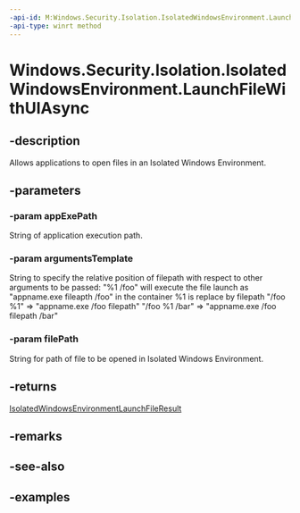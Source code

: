 ```yaml
---
-api-id: M:Windows.Security.Isolation.IsolatedWindowsEnvironment.LaunchFileWithUIAsync(System.String,System.String,System.String)
-api-type: winrt method
---
```


<!-- Method syntax.
public IAsyncOperation<IsolatedWindowsEnvironmentLaunchFileResult> IsolatedWindowsEnvironment.LaunchFileWithUIAsync(String appExePath, String argumentsTemplate, String filePath)
-->

# Windows.Security.Isolation.IsolatedWindowsEnvironment.LaunchFileWithUIAsync

## -description
Allows applications to open files in an Isolated Windows Environment.
## -parameters
### -param appExePath
String of application execution path.

### -param argumentsTemplate
String to specify the relative position of filepath with respect to other arguments to be passed:
"%1 /foo" will execute the file launch as "appname.exe fileapth /foo" in the container
%1 is replace by filepath
"/foo %1" => "appname.exe /foo filepath"
"/foo %1 /bar" => "appname.exe /foo filepath /bar"

### -param filePath
String for path of file to be opened in Isolated Windows Environment.

## -returns
[IsolatedWindowsEnvironmentLaunchFileResult](isolatedwindowsenvironmentlaunchfileresult.md)

## -remarks

## -see-also

## -examples

